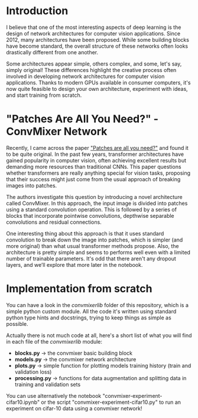 # Introduction
I believe that one of the most interesting aspects of deep learning is the design of network architectures for computer vision applications. Since 2012, many architectures have been proposed. While some building blocks have become standard, the overall structure of these networks often looks drastically different from one another.

Some architectures appear simple, others complex, and some, let's say, simply original! These differences highlight the creative process often involved in developing network architectures for computer vision applications. Thanks to modern GPUs available in consumer computers, it's now quite feasible to design your own architecture, experiment with ideas, and start training from scratch.

# "Patches Are All You Need?" - ConvMixer Network
Recently, I came across the paper ["Patches are all you need?"](https://arxiv.org/abs/2201.09792) and found it to be quite original. In the past few years, transformer architectures have gained popularity in computer vision, often achieving excellent results but demanding more resources than traditional CNNs. This paper questions whether transformers are really anything special for vision tasks, proposing that their success might just come from the usual approach of breaking images into patches.

The authors investigate this question by introducing a novel architecture called ConvMixer. In this approach, the input image is divided into patches using a standard convolution operation. This is followed by a series of blocks that incorporate pointwise convolutions, depthwise separable convolutions and residual connections.

One interesting thing about this approach is that it uses standard convolution to break down the image into patches, which is simpler (and more original) than what usual transformer methods propose. Also, the architecture is pretty simple and seems to performs well even with a limited number of trainable parameters. It's odd that there aren't any dropout layers, and we’ll explore that more later in the notebook.

# Implementation from scratch
You can have a look in the *convmixerlib* folder of this repository, which is a simple python custom module. All the code it's written using standard python type hints and docstrings, trying to keep things as simple as possible.

Actually there is not much code at all, here's a short list of what you will find in each file of the *convmixerlib* module:
- **blocks.py** -> the convmixer basic building block
- **models.py** -> the convmixer network architecture
- **plots.py** -> simple function for plotting models training history (train and validation loss)
- **processing.py** -> functions for data augmentation and splitting data in training and validation sets

You can use alternatively the notebook "convmixer-experiment-cifar10.ipynb" or the script "convmixer-experiment-cifar10.py" to run an experiment on cifar-10 data using a convmixer network!
